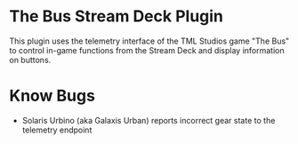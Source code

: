 # The Bus Stream Deck Plugin

This plugin uses the telemetry interface of the TML Studios game "The Bus" to control in-game functions from the Stream Deck and display information on buttons.   

# Know Bugs
* Solaris Urbino (aka Galaxis Urban) reports incorrect gear state to the telemetry endpoint



